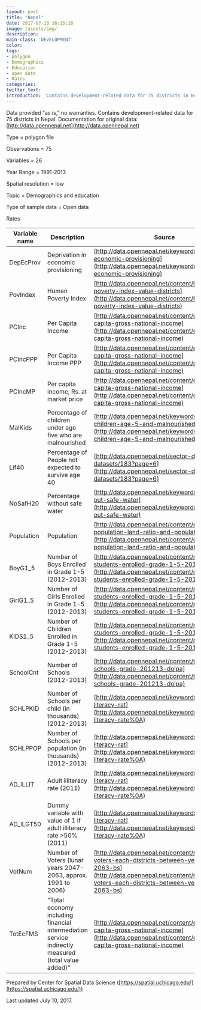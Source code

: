 ```yaml
---
layout: post
title: "Nepal"
date: 2017-07-18 16:15:16
image: /assets/img/
description:
main-class: 'DEVELOPMENT'
color:
tags:
- polygon
- Demographics
- Education
- open data
- Rates
categories:
twitter_text:
introduction: 'Contains development-related data for 75 districts in Nepal.'
---
```

<script>
  var map = L.map('map');
  L.tileLayer('https://api.tiles.mapbox.com/v4/{id}/{z}/{x}/{y}.png?access_token=pk.eyJ1IjoibWFwYm94IiwiYSI6ImNpejY4NXVycTA2emYycXBndHRqcmZ3N3gifQ.rJcFIG214AriISLbB6B5aw', { <!--this is the URL for the Nepal Geojson-->
		maxZoom: 18,
		attribution: 'Map data &copy; <a href="http://openstreetmap.org">OpenStreetMap</a> contributors, ' +
			'<a href="http://creativecommons.org/licenses/by-sa/2.0/">CC-BY-SA</a>, ' +
			'Imagery © <a href="http://mapbox.com">Mapbox</a>',
		id: 'mapbox.light'
	}).addTo(map);

  map.scrollWheelZoom.disable();
  map.touchZoom.disable();
  var enableMapInteraction = function () {
      map.scrollWheelZoom.enable();
      map.touchZoom.enable();
  }
  $('#map').on('click touch', enableMapInteraction);
$('#map').on('mouseout', function(){ map.scrollWheelZoom.disable();});

  var smallIcon = L.icon({
         iconUrl: '../assets/img/icons/blue.png',
         iconSize: [16, 16], // size of the icon
         });

   function onEachFeature(feature, layer) {
     //console.log(feature);
     var txt = "";
     for (var fname in feature.properties) {
       txt += fname;
       txt += " : ";
       txt += feature.properties[fname];
       txt += "<br/>";
     }
     layer.bindPopup(txt);
   }


  // load GeoJSON from an external file
  // load GeoJSON from an external file
  $.getJSON("../data/Nepal.geojson",function(data){
    // add GeoJSON layer to the map once the file is loaded
    var json = L.geoJson(data, {
      pointToLayer: function(feature, latlng) {
        
        return L.marker(latlng, {
          icon: smallIcon
        });
      },
      onEachFeature: onEachFeature
    });
    json.addTo(map);
    map.fitBounds(json.getBounds());
  });

</script>

Data provided "as is," no warranties. Contains development-related data for 75 districts in Nepal. Documentation for original data: [http://data.opennepal.net](http://data.opennepal.net)


 Type = polygon file

 Observations = 75

 Variables = 26

 Year Range = 1991-2013


Spatial resolution = low

 Topic = Demographics and education

 Type of sample data = Open data

 Rates

|Variable name|Description|Source|
|---|---|---|
|DepEcProv|Deprivation in economic provisioning|[http://data.opennepal.net/keywords/deprivation-economic-provisioning](http://data.opennepal.net/keywords/deprivation-economic-provisioning)|
|PovIndex|Human Poverty Index|[http://data.opennepal.net/content/human-poverty-index-value-districts](http://data.opennepal.net/content/human-poverty-index-value-districts)
|PCInc|Per Capita Income|[http://data.opennepal.net/content/district-wise-capita-gross-national-income](http://data.opennepal.net/content/district-wise-capita-gross-national-income)
|PCIncPPP|Per Capita Income PPP|[http://data.opennepal.net/content/district-wise-capita-gross-national-income](http://data.opennepal.net/content/district-wise-capita-gross-national-income)|
|PCIncMP|Per capita income, Rs. at market price|[http://data.opennepal.net/content/district-wise-capita-gross-national-income](http://data.opennepal.net/content/district-wise-capita-gross-national-income)|
|MalKids|Percentage of children under age five who are malnourished|[http://data.opennepal.net/keywords/percentage-children-age-5-and-malnourished](http://data.opennepal.net/keywords/percentage-children-age-5-and-malnourished)
|Lif40|Percentage of People not expected to survive age 40|[http://data.opennepal.net/sector-district-datasets/183?page=6](http://data.opennepal.net/sector-district-datasets/183?page=6)
|NoSafH20|Percentage without safe water|[http://data.opennepal.net/keywords/percentage-out-safe-water](http://data.opennepal.net/keywords/percentage-out-safe-water)
|Population|Population|[http://data.opennepal.net/content/district-wise-population-land-ratio-and-population-density](http://data.opennepal.net/content/district-wise-population-land-ratio-and-population-density)
|BoyG1\_5|Number of Boys Enrolled in Grade 1-5 (2012-2013)|[http://data.opennepal.net/content/number-students-enrolled-grade-1-5-201213](http://data.opennepal.net/content/number-students-enrolled-grade-1-5-201213)
|GirlG1\_5|Number of Girls Enrolled in Grade 1-5 (2012-2013)|[http://data.opennepal.net/content/number-students-enrolled-grade-1-5-201213](http://data.opennepal.net/content/number-students-enrolled-grade-1-5-201213)|
|KIDS1\_5|Number of Children Enrolled in Grade 1-5 (2012-2013)|[http://data.opennepal.net/content/number-students-enrolled-grade-1-5-201213](http://data.opennepal.net/content/number-students-enrolled-grade-1-5-201213)|
|SchoolCnt|Number of Schools (2012-2013)|[http://data.opennepal.net/content/total-number-schools-grade-201213-dolpa](http://data.opennepal.net/content/total-number-schools-grade-201213-dolpa)
|SCHLPKID|Number of Schools per child (in thousands) (2012-2013)|[http://data.opennepal.net/keywords/adult-literacy-rat](http://data.opennepal.net/keywords/adult-literacy-rate%0A)
|SCHLPPOP|Number of Schools per population (in thousands) (2012-2013)|[http://data.opennepal.net/keywords/adult-literacy-rat](http://data.opennepal.net/keywords/adult-literacy-rate%0A)|
|AD\_ILLIT|Adult illiteracy rate (2011)|[http://data.opennepal.net/keywords/adult-literacy-rat](http://data.opennepal.net/keywords/adult-literacy-rate%0A)|
|AD\_ILGT50|Dummy variable with value of 1 if adult illiteracy rate \>50% (2011)|[http://data.opennepal.net/keywords/adult-literacy-rat](http://data.opennepal.net/keywords/adult-literacy-rate%0A)|
|VotNum|Number of Voters (lunar years 2047-2063, approx. 1991 to 2006)|[http://data.opennepal.net/content/number-voters-each-districts-between-year-2047-2063-bs](http://data.opennepal.net/content/number-voters-each-districts-between-year-2047-2063-bs)
|TotEcFMS|"Total economy including financial intermediation service indirectly measured (total value added)"|[http://data.opennepal.net/content/district-wise-capita-gross-national-income](http://data.opennepal.net/content/district-wise-capita-gross-national-income)

Prepared by Center for Spatial Data Science ([https://spatial.uchicago.edu/](https://spatial.uchicago.edu/))

 Last updated July 10, 2017.
